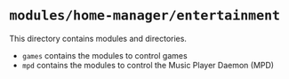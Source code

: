 # `modules/home-manager/entertainment`
This directory contains modules and directories.
- `games` contains the modules to control games
- `mpd` contains the modules to control the Music Player Daemon (MPD)
